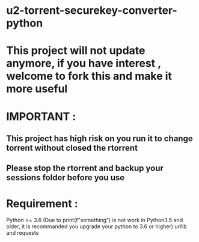 # u2-torrent-securekey-converter-python

# This project will not update anymore, if you have interest , welcome to fork this and make it more useful

# IMPORTANT :
## This project has high risk on you run it to change torrent without closed the rtorrent
## Please stop the rtorrent and backup your sessions folder before you use


# Requirement :
Python >= 3.6 (Due to print(f"something") is not work in Python3.5 and older, it is recommanded you upgrade your python to 3.6 or higher)
urllib and
requests

